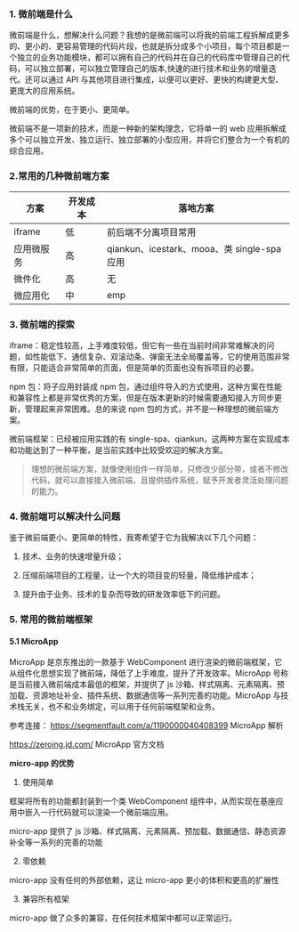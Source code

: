 ### 1. 微前端是什么

微前端是什么，想解决什么问题？我想的是微前端可以将我的前端工程拆解成更多的、更小的、更容易管理的代码片段，也就是拆分成多个小项目，每个项目都是一个独立的业务功能模块，都可以拥有自己的代码并在自己的代码库中管理自己的代码，可以独立部署，可以独立管理自己的版本,快速的进行技术和业务的增量迭代。还可以通过 API 与其他项目进行集成，以便可以更好、更快的构建更大型、更庞大的应用系统。

微前端的优势，在于更小、更简单。

微前端不是一项新的技术，而是一种新的架构理念，它将单一的 web 应用拆解成多个可以独立开发、独立运行、独立部署的小型应用，并将它们整合为一个有机的综合应用。

### 2.常用的几种微前端方案

| 方案       | 开发成本 | 落地方案                                    |
| ---------- | -------- | ------------------------------------------- |
| iframe     | 低       | 前后端不分离项目常用                        |
| 应用微服务 | 高       | qiankun、icestark、mooa、类 single-spa 应用 |
| 微件化     | 高       | 无                                          |
| 微应用化   | 中       | emp                                         |

### 3. 微前端的探索

iframe：稳定性较高，上手难度较低，但它有一些在当前时间非常难解决的问题，如性能低下、通信复杂、双滚动条、弹窗无法全局覆盖等，它的使用范围非常有限，只能适合非常简单的页面，但是简单的页面也没有拆项目的必要。

npm 包：将子应用封装成 npm 包，通过组件导入的方式使用，这种方案在性能和兼容性上都是非常优秀的方案，但是在版本更新的时候需要通知接入方同步更新，管理起来非常困难。总的来说 npm 包的方式，并不是一种理想的微前端方案。

微前端框架：已经被应用实践的有 single-spa、qiankun，这两种方案在实现成本和功能达到了一种平衡，是当前实践中比较受欢迎的解决方案。

> 理想的微前端方案，就像使用组件一样简单，只修改少部分带，或者不修改代码，就可以直接接入微前端，且提供插件系统，赋予开发者灵活处理问题的能力。

### 4. 微前端可以解决什么问题

鉴于微前端更小、更简单的特性，我寄希望于它为我解决以下几个问题：

1. 技术、业务的快速增量升级；

2. 压缩前端项目的工程量，让一个大的项目变的轻量，降低维护成本；

3. 提升由于业务、技术的复杂而导致的研发效率低下的问题。

### 5. 常用的微前端框架

#### 5.1 MicroApp

MicroApp 是京东推出的一款基于 WebComponent 进行渲染的微前端框架，它从组件化思想实现了微前端，降低了上手难度，提升了开发效率。MicroApp 号称是当前接入微前端成本最低的框架，并提供了 js 沙箱、样式隔离、元素隔离、预加载、资源地址补全、插件系统、数据通信等一系列完善的功能。MicroApp 与技术栈无关，也不和业务绑定，可以用于任何前端框架和业务。

参考连接：
https://segmentfault.com/a/1190000040408399 MicroApp 解析

https://zeroing.jd.com/ MicroApp 官方文档

**micro-app 的优势**

1. 使用简单

框架将所有的功能都封装到一个类 WebComponent 组件中，从而实现在基座应用中嵌入一行代码就可以渲染一个微前端应用。

micro-app 提供了 js 沙箱、样式隔离、元素隔离、预加载、数据通信、静态资源补全等一系列的完善的功能

2. 零依赖

micro-app 没有任何的外部依赖，这让 micro-app 更小的体积和更高的扩展性

3. 兼容所有框架

micro-app 做了众多的兼容，在任何技术框架中都可以正常运行。
